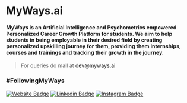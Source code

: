 # MyWays.ai

#### MyWays is an Artificial Intelligence and Psychometrics empowered Personalized Career Growth Platform for students. We aim to help students in being employable in their desired field by creating personalized upskilling journey for them, providing them internships, courses and trainings and tracking their growth in the journey.

> For queries do mail at dev@myways.ai

### #FollowingMyWays

[![Website Badge](https://img.shields.io/badge/Website-3b5998?style=for-the-badge&logo=google-chrome&logoColor=white)](https://myways.ai)
[![Linkedin Badge](https://img.shields.io/badge/-LinkedIn-0e76a8?style=for-the-badge&logo=Linkedin&logoColor=white)](https://www.linkedin.com/company/followingmyways)
[![Instagram Badge](https://img.shields.io/badge/-Instagram-e4405f?style=for-the-badge&logo=Instagram&logoColor=white)](https://www.instagram.com/followingmyways)
